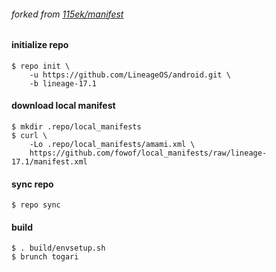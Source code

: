 ###### forked from [115ek/manifest](https://github.com/115ek/manifest)

#### initialize repo

    $ repo init \
        -u https://github.com/LineageOS/android.git \
        -b lineage-17.1

#### download local manifest

    $ mkdir .repo/local_manifests
    $ curl \
        -Lo .repo/local_manifests/amami.xml \
        https://github.com/fowof/local_manifests/raw/lineage-17.1/manifest.xml

#### sync repo

    $ repo sync

#### build

    $ . build/envsetup.sh
    $ brunch togari
    

